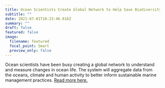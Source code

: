```yaml
---
title: Ocean Scientists Create Global Network to Help Save Biodiversity
subtitle: ""
date: 2021-07-01T18:23:46.616Z
summary: ""
draft: false
featured: false
image:
  filename: featured
  focal_point: Smart
  preview_only: false
---
```

Ocean scientists have been busy creating a global network to understand and measure changes in ocean life. The system will aggregate data from the oceans, climate and human activity to better inform sustainable marine management practices. [Read more here.](https://www.ecowatch.com/ocean-scientists-biodiversity-network-2646381356.html)
